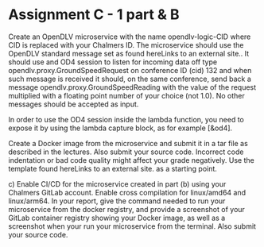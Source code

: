 # Assignment C - 1 part & B

Create an OpenDLV microservice with the name opendlv-logic-CID where CID is replaced with your Chalmers ID. The microservice should use the OpenDLV standard message set as found hereLinks to an external site.. It should use and OD4 session to listen for incoming data off type opendlv.proxy.GroundSpeedRequest on conference ID (cid) 132 and when such message is received it should, on the same conference, send back a message opendlv.proxy.GroundSpeedReading with the value of the request multiplied with a floating point number of your choice (not 1.0). No other messages should be accepted as input.

In order to use the OD4 session inside the lambda function, you need to expose it by using the lambda capture block, as for example [&od4].

Create a Docker image from the microservice and submit it in a tar file as described in the lectures. Also submit your source code. Incorrect code indentation or bad code quality might affect your grade negatively. Use the template found hereLinks to an external site. as a starting point.

 

c) Enable CI/CD for the microservice created in part (b) using your Chalmers GitLab account. Enable cross compilation for linux/amd64 and linux/arm64. In your report, give the command needed to run your microservice from the docker registry, and provide a screenshot of your GitLab container registry showing your Docker image, as well as a screenshot when your run your microservice from the terminal. Also submit your source code.
